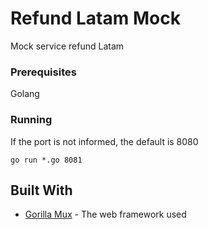 # Refund Latam Mock

Mock service refund Latam

### Prerequisites

Golang

### Running

If the port is not informed, the default is 8080

```
go run *.go 8081
```

## Built With

* [Gorilla Mux](https://github.com/gorilla/mux) - The web framework used